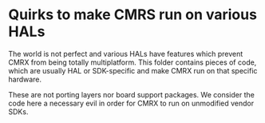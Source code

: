 Quirks to make CMRS run on various HALs
=======================================

The world is not perfect and various HALs have features which prevent CMRX from being totally multiplatform. This folder contains pieces of code, which are usually HAL or SDK-specific and make CMRX run on that specific hardware.

These are not porting layers nor board support packages. We consider the code here a necessary evil in order for CMRX to run on unmodified vendor SDKs.

